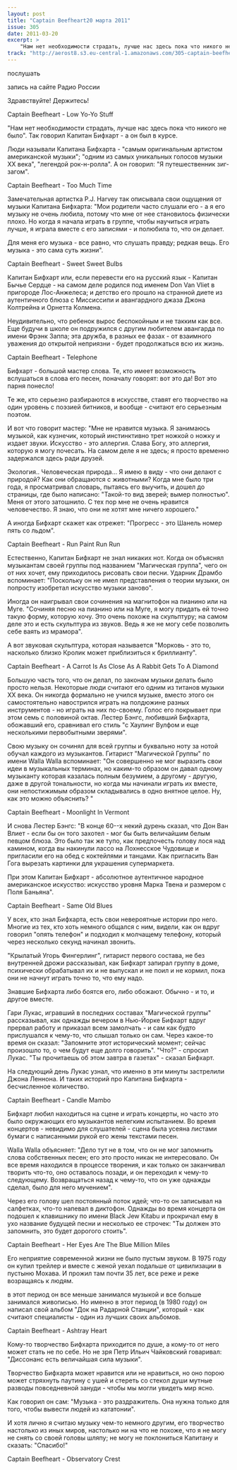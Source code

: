 ```yaml
---
layout: post
title: "Captain Beefheart20 марта 2011"
issue: 305
date: 2011-03-20
excerpt: >
    "Нам нет необходимости страдать, лучше нас здесь пока что никого не было". Так говорил Капитан Бифхарт - а он был в курсе.
track: "http://aerost8.s3.eu-central-1.amazonaws.com/305-captain-beefheart.mp3"
---
```


послушать

запись на сайте Радио России

Здравствуйте! Держитесь!

Captain Beefheart - Low Yo-Yo Stuff

"Нам нет необходимости страдать, лучше нас здесь пока что никого не было". Так говорил Капитан Бифхарт - а он был в курсе.

Люди называли Капитана Бифхарта - "самым оригинальным артистом американской музыки"; "одним из самых уникальных голосов музыки XX века", "легендой рок-н-ролла". А он говорил: "Я путешественник зиг-загом".

Captain Beefheart - Too Much Time

Замечательная артистка P.J. Harvey так описывала свои ощущения от музыки Капитана Бифхарта: "Мои родители часто слушали его - а я его музыку не очень любила, потому что мне от нее становилось физически плохо. Но когда я начала играть в группе, чтобы научиться играть лучше, я играла вместе с его записями - и полюбила то, что он делает.

Для меня его музыка - все равно, что слушать правду; редкая вещь. Его музыка - это сама суть жизни".

Captain Beefheart - Sweet Sweet Bulbs

Капитан Бифхарт или, если перевести его на русский язык - Капитан Бычье Сердце - на самом деле родился под именем Don Van Vliet в пригороде Лос-Анжелеса; и детство его прошло на странной диете из аутентичного блюза с Миссиссипи и авангардного джаза Джона Колтрейна и Орнетта Колмена.

Неудивительно, что ребенок вырос беспокойным и не такким как все. Еще будучи в школе он подружился с другим любителем авангарда по имени Фрэнк Заппа; эта дружба, в разных ее фазах - от взаимного уважения до открытой неприязни - будет продолжаться всю их жизнь.

Captain Beefheart - Telephone

Бифхарт - большой мастер слова. Те, кто имеет возможность вслушаться в слова его песен, поначалу говорят: вот это да! Вот это парня понесло!

Те же, кто серьезно разбираются в искусстве, ставят его творчество на один уровень с поэзией битников, и вообще - считают его серьезным поэтом.

И вот что говорит мастер: "Мне не нравится музыка. Я занимаюсь музыкой, как кузнечик, который инстинктивно трет ножкой о ножку и издает звуки. Искусство - это аллергия. Слава Богу, это аллергия, которую я могу почесать. На самом деле я не здесь; я просто временно задержался здесь ради друзей.

Экология.. Человеческая природа... Я имею в виду - что они делают с природой? Как они обращаются с животными? Когда мне было три года, я просматривал словарь, пытаясь его выучить, и дошел до страницы, где было написано: "Такой-то вид зверей; вымер полностью". Меня от этого затошнило. С тех пор мне не очень нравится человечество. Я знаю, что они не хотят мне ничего хорошего."

А иногда Бифхарт скажет как отрежет: "Прогресс - это Шанель номер пять со льдом".

Captain Beefheart - Run Paint Run Run

Естественно, Капитан Бифхарт не знал никаких нот. Когда он объяснял музыкантам своей группы под названием "Магическая группа", чего он от них хочет, ему приходилось рисовать свои песни. Ударник Драмбо вспоминает: "Поскольку он не имел представления о теории музыки, он попросту изобретал искусство музыки заново".

Иногда он наигрывал свои сочинения на магнитофон на пианино или на Муге. "Сочиняя песню на пианино или на Муге, я могу придать ей точно такую форму, которую хочу. Это очень похоже на скульптуру; на самом деле это и есть скульптура из звуков. Ведь я же не могу себе позволить себе ваять из мрамора".

А вот звуковая скульптура, которая называется "Морковь - это то, насколько близко Кролик может приблизиться к бриллианту".

Captain Beefheart - A Carrot Is As Close As A Rabbit Gets To A Diamond

Большую часть того, что он делал, по законам музыки делать было просто нельзя. Некоторые люди считают его одним из титанов музыки XX века. Он никогда формально не учился музыке, вместо этого он самостоятельно навострился играть на полдюжине разных инструментов - но играть на них по-своему. Голос его покрывает при этом семь с половиной октав. Лестер Бэнгс, любивший Бифхарта, обожавший его, сравнивал его стиль "с Хаулинг Вулфом и еще несколькими первобытными зверями".

Свою музыку он сочинял для всей группы и буквально ноту за нотой обучал каждого из музыкантов. Гитарист "Магической Группы" по имени Walla Walla вспоминает: "Он совершенно не мог выразить свои идеи в музыкальных терминах, но каким-то образом он давал одному музыканту которая казалась полным безумием, а другому - другую, даже в другой тональности, но когда мы начинали играть их вместе, они непостижимым образом складывались в одно внятное целое. Ну, как это можно объяснить? "

Captain Beefheart - Moonlight In Vermont

И снова Лестер Бэнгс: "В конце 60--х некий дурень сказал, что Дон Ван Влиет - если бы он того захотел - мог бы быть величайшим белым певцом блюза. Это было так же тупо, как предпочесть голову лося над камином, когда вы накинули лассо на Лохнесское Чудовище и пригласили его на обед с коктейлями и танцами. Как пригласить Ван Гога вырезать картинки для украшения супермаркета.

При этом Капитан Бифхарт - абсолютное аутентичное народное американское искусство: искусство уровня Марка Твена и размером с Поля Баньяна".

Captain Beefheart - Same Old Blues

У всех, кто знал Бифхарта, есть свои невероятные истории про него. Многие из тех, кто хоть немного общался с ним, видели, как он вдруг говорил "опять телефон" и подходил к молчащему телефону, который через несколько секунд начинал звонить.

"Крылатый Угорь Фингерлинг", гитарист первого состава, не без внутренней дрожи рассказывал, как Бифхарт запирал группу в доме, психически обрабатывал их и не выпускал и не поил и не кормил, пока они не начнут играть точно то, что ему надо.

Знавшие Бифхарта либо боятся его, либо обожают. Обычно - и то, и другое вместе.

Гари Лукас, игравший в последних составах "Магической группы" рассказывал, как однажды вечером в Нью-Йорке Бифхарт вдруг прервал работу и приказал всем замолчать - и сам как будто прислушался к чему-то, что слышал только он сам. Через какое-то время он сказал: "Запомните этот исторический момент; сейчас произошло то, о чем будут еще долго говорить". "Что?" - спросил Лукас. "Ты прочитаешь об этом завтра в газетах" - сказал Бифхарт.

На следующий день Лукас узнал, что именно в эти минуты застрелили Джона Леннона. И таких историй про Капитана Бифхарта - бесчисленное количество.

Captain Beefheart - Candle Mambo

Бифхарт любил находиться на сцене и играть концерты, но часто это было окружающих его музыкантов нелегким испытанием. Во время концертов - невидимо для слушателей - сцена была усеяна листами бумаги с написанными рукой его жены текстами песен.

Walla Walla объясняет: "Дело тут не в том, что он не мог запомнить слова собственных песен; его это просто никак не интересовало. Он все время находился в процессе творения, и как только он заканчивал творить что-то, оно оставалось позади, и он переходил к чему-то следующему. Возвращаться назад к чему-то, что он уже однажды сделал, было для него мучением".

Через его голову шел постоянный поток идей; что-то он записывал на салфетках, что-то напевал в диктофон. Однажды во время концерта он подошел к клавишнику по имени Black Jew Kitabu и прокричал ему в ухо название будущей песни и несколько ее строчек: "Ты должен это запомнить, это будет дорогого стоить".

Captain Beefheart - Her Eyes Are The Blue Million Miles

Его неприятие современной жизни не было пустым звуком. В 1975 году он купил трейлер и вместе с женой уехал подальше от цивилизации в пустыню Мохава. И прожил там почти 35 лет, все реже и реже возращаясь к людям.

в этот период он все меньше занимался музыкой и все больше занимался живописью. Но именно в этот период (в 1980 году) он написал свой альбом "Док на Радарной Станции", который - как считают специалисты - один из лучших своих альбомов.

Captain Beefheart - Ashtray Heart

Кому-то творчество Бифхарта приходится по душе, а кому-то от него может стать не по себе. Но не зря Петр Ильич Чайковский говаривал: "Дисcонанс есть величайшая сила музыки".

Творчество Бифхарта может нравится или не нравиться, но оно порою может стряхнуть паутину с ушей и стереть со стекол души мутные разводы повседневной зануди - чтобы мы могли увидеть мир ясно.

Как говорил он сам: "Музыка - это раздражитель. Она нужна только для того, чтобы вывести людей из кататонии".

И хотя лично я считаю музыку чем-то немного другим, его творчество настолько из иных миров, настолько ни на что не похоже, что я не могу не снять со своей головы шляпу; не могу не поклониться Капитану и сказать: "Спасибо!"

Captain Beefheart - Observatory Crest

